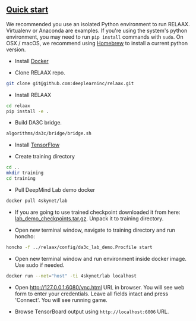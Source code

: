 ## [Quick start](#quick-start)

We recommended you use an isolated Python environment to run RELAAX. Virtualenv or Anaconda are examples. If you're using the system's python environment, you may need to run `pip install` commands with `sudo`. On OSX / macOS, we recommend using [Homebrew](http://brew.sh/) to install a current python version.

* Install <a href="https://docs.docker.com/engine/installation/" target="_blank">Docker</a>

* Clone RELAAX repo.
```bash
git clone git@github.com:deeplearninc/relaax.git
```

* Install RELAAX
```bash
cd relaax
pip install -e .
```

* Build DA3C bridge.
```bash
algorithms/da3c/bridge/bridge.sh
```

* Install <a href="https://www.tensorflow.org/get_started/os_setup" target="_blank">TensorFlow</a>

* Create training directory
```bash
cd ..
mkdir training
cd training
```

* Pull DeepMind Lab demo docker
```bash
docker pull 4skynet/lab
```

* If you are going to use trained checkpoint downloaded it from here: <a href="https://s3.amazonaws.com/dl-checkpoints/lab_demo_checkpoints.tar.gz" target="_blank">lab_demo_checkpoints.tar.gz</a>. Unpack it to training directory.

* Open new terminal window, navigate to training directory and run honcho:
```bash
honcho -f ../relaax/config/da3c_lab_demo.Procfile start
```

* Open new terminal window and run environment inside docker image. Use sudo if needed.
```bash
docker run --net="host" -ti 4skynet/lab localhost
```

* Open http://127.0.0.1:6080/vnc.html URL in browser.
You will see web form to enter your credentials. Leave all fields intact and press 'Connect'.
You will see running game.

* Browse TensorBoard output using `http://localhost:6006` URL.
